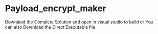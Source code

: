 # Payload_encrypt_maker
Downlaod the Complete Solution and open in visual studio to build
or
You can also Download the Direct Executable file 
